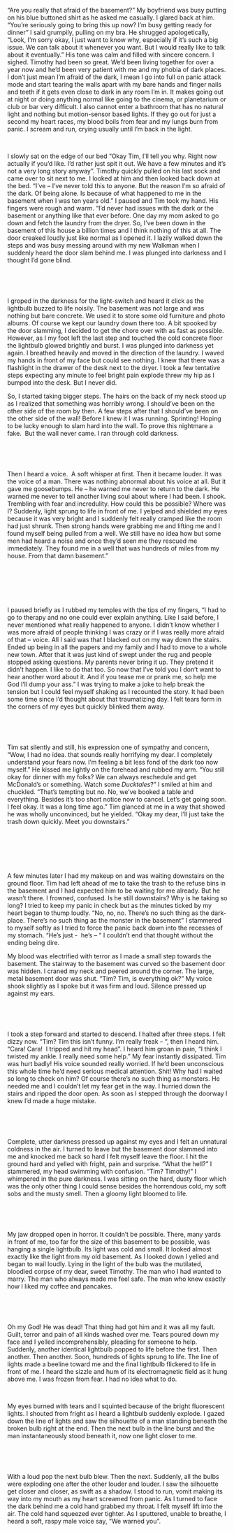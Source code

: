 “Are you really that afraid of the basement?” My boyfriend was busy putting on his blue buttoned shirt as he asked me casually. I glared back at him. “You’re seriously going to bring this up now? I’m busy getting ready for dinner” I said grumpily, pulling on my bra. He shrugged apologetically, “Look, I’m sorry okay, I just want to know why, especially if it’s such a big issue. We can talk about it whenever you want. But I would really like to talk about it eventually.” His tone was calm and filled with sincere concern. I sighed. Timothy had been so great. We’d been living together for over a year now and he’d been very patient with me and my phobia of dark places. I don’t just mean I’m afraid of the dark, I mean I go into full on panic attack mode and start tearing the walls apart with my bare hands and finger nails and teeth if it gets even close to dark in any room I’m in. It makes going out at night or doing anything normal like going to the cinema, or planetarium or club or bar very difficult. I also cannot enter a bathroom that has no natural light and nothing but motion-sensor based lights. If they go out for just a second my heart races, my blood boils from fear and my lungs burn from panic. I scream and run, crying usually until I’m back in the light. 



 

I slowly sat on the edge of our bed “Okay Tim, I’ll tell you why. Right now actually if you’d like. I’d rather just spit it out. We have a few minutes and it’s not a very long story anyway”. Timothy quickly pulled on his last sock and came over to sit next to me. I looked at him and then looked back down at the bed. “I’ve – I’ve never told this to anyone. But the reason I’m so afraid of the dark. Of being alone. Is because of what happened to me in the basement when I was ten years old.” I paused and Tim took my hand. His fingers were rough and warm. “I’d never had issues with the dark or the basement or anything like that ever before. One day my mom asked to go down and fetch the laundry from the dryer. So, I’ve been down in the basement of this house a billion times and I think nothing of this at all. The door creaked loudly just like normal as I opened it. I lazily walked down the steps and was busy messing around with my new Walkman when I suddenly heard the door slam behind me. I was plunged into darkness and I thought I’d gone blind. 

 

 

I groped in the darkness for the light-switch and heard it click as the lightbulb buzzed to life noisily. The basement was not large and was nothing but bare concrete. We used it to store some old furniture and photo albums. Of course we kept our laundry down there too. A bit spooked by the door slamming, I decided to get the chore over with as fast as possible. However, as I my foot left the last step and touched the cold concrete floor the lightbulb glowed brightly and burst. I was plunged into darkness yet again. I breathed heavily and moved in the direction of the laundry. I waved my hands in front of my face but could see nothing. I knew that there was a flashlight in the drawer of the desk next to the dryer. I took a few tentative steps expecting any minute to feel bright pain explode threw my hip as I bumped into the desk. But I never did. 





So, I started taking bigger steps. The hairs on the back of my neck stood up as I realized that something was horribly wrong. I should’ve been on the other side of the room by then. A few steps after that I should’ve been on the other side of the wall! Before I knew it I was running. Sprinting! Hoping to be lucky enough to slam hard into the wall. To prove this nightmare a fake.  But the wall never came. I ran through cold darkness. 

 

 

Then I heard a voice.  A soft whisper at first. Then it became louder. It was the voice of a man. There was nothing abnormal about his voice at all. But it gave me goosebumps. He – he warned me never to return to the dark. He warned me never to tell another living soul about where I had been. I shook. Trembling with fear and incredulity. How could this be possible? Where was I? Suddenly, light sprung to life in front of me. I yelped and shielded my eyes because it was very bright and I suddenly felt really cramped like the room had just shrunk. Then strong hands were grabbing me and lifting me and I found myself being pulled from a well. We still have no idea how but some men had heard a noise and once they’d seen me they rescued me immediately. They found me in a well that was hundreds of miles from my house. From that damn basement.” 

 

 

 

I paused briefly as I rubbed my temples with the tips of my fingers, “I had to go to therapy and no one could ever explain anything. Like I said before, I never mentioned what really happened to anyone. I didn’t know whether I was more afraid of people thinking I was crazy or if I was really more afraid of that – voice. All I said was that I blacked out on my way down the stairs. Ended up being in all the papers and my family and I had to move to a whole new town. After that it was just kind of swept under the rug and people stopped asking questions. My parents never bring it up. They pretend it didn’t happen. I like to do that too. So now that I’ve told you I don’t want to hear another word about it. And if you tease me or prank me, so help me God I’ll dump your ass.” I was trying to make a joke to help break the tension but I could feel myself shaking as I recounted the story. It had been some time since I’d thought about that traumatizing day. I felt tears form in the corners of my eyes but quickly blinked them away. 

 

 

Tim sat silently and still, his expression one of sympathy and concern, “Wow, I had no idea. that sounds really horrifying my dear. I completely understand your fears now. I’m feeling a bit less fond of the dark too now myself.” He kissed me lightly on the forehead and rubbed my arm. “You still okay for dinner with my folks? We can always reschedule and get McDonald’s or something. Watch some *Ducktales*?” I smiled at him and chuckled. “That’s tempting but no. No, we’ve booked a table and everything. Besides it’s too short notice now to cancel. Let’s get going soon. I feel okay. It was a long time ago.” Tim glanced at me in a way that showed he was wholly unconvinced, but he yielded. “Okay my dear, I’ll just take the trash down quickly. Meet you downstairs.”

 

 

 

A few minutes later I had my makeup on and was waiting downstairs on the ground floor. Tim had left ahead of me to take the trash to the refuse bins in the basement and I had expected him to be waiting for me already. But he wasn’t there. I frowned, confused. Is he still downstairs? Why is he taking so long? I tried to keep my panic in check but as the minutes ticked by my heart began to thump loudly. “No, no, no. There’s no such thing as the dark-place. There’s no such thing as the monster in the basement” I stammered to myself softly as I tried to force the panic back down into the recesses of my stomach. “He’s just -  he’s – “ I couldn’t end that thought without the ending being dire. 





My blood was electrified with terror as I made a small step towards the basement. The stairway to the basement was curved so the basement door was hidden. I craned my neck and peered around the corner. The large, metal basement door was shut. “Tim? Tim, is everything ok?” My voice shook slightly as I spoke but it was firm and loud. Silence pressed up against my ears. 

 

 

I took a step forward and started to descend. I halted after three steps. I felt dizzy now. “Tim? Tim this isn’t funny. I’m really freak – “, then I heard him. “Cara! Cara!  I tripped and hit my head”. I heard him groan in pain, “I think I twisted my ankle. I really need some help.” My fear instantly dissipated. Tim was hurt badly! His voice sounded really worried. If he’d been unconscious this whole time he’d need serious medical attention. Shit! Why had I waited so long to check on him? Of course there’s no such thing as monsters. He needed me and I couldn’t let my fear get in the way. I hurried down the stairs and ripped the door open. As soon as I stepped through the doorway I knew I’d made a huge mistake. 

 

 

Complete, utter darkness pressed up against my eyes and I felt an unnatural coldness in the air. I turned to leave but the basement door slammed into me and knocked me back so hard I felt myself leave the floor. I hit the ground hard and yelled with fright, pain and surprise. “What the hell?” I stammered, my head swimming with confusion. “Tim? Timothy!” I whimpered in the pure darkness. I was sitting on the hard, dusty floor which was the only other thing I could sense besides the horrendous cold, my soft sobs and the musty smell. Then a gloomy light bloomed to life. 

 

 

My jaw dropped open in horror. It couldn’t be possible. There, many yards in front of me, too far for the size of this basement to be possible, was hanging a single lightbulb. Its light was cold and small. It looked almost exactly like the light from my old basement. As I looked down I yelled and began to wail loudly. Lying in the light of the bulb was the mutilated, bloodied corpse of my dear, sweet Timothy. The man who I had wanted to marry. The man who always made me feel safe. The man who knew exactly how I liked my coffee and pancakes. 

 

 

Oh my God! He was dead! That thing had got him and it was all my fault. Guilt, terror and pain of all kinds washed over me. Tears poured down my face and I yelled incomprehensibly, pleading for someone to help. Suddenly, another identical lightbulb popped to life before the first. Then another. Then another. Soon, hundreds of lights sprung to life. The line of lights made a beeline toward me and the final lightbulb flickered to life in front of me. I heard the sizzle and hum of its electromagnetic field as it hung above me. I was frozen from fear. I had no idea what to do. 

 

My eyes burned with tears and I squinted because of the bright fluorescent lights. I shouted from fright as I heard a lightbulb suddenly explode. I gazed down the line of lights and saw the silhouette of a man standing beneath the broken bulb right at the end. Then the next bulb in the line burst and the man instantaneously stood beneath it, now one light closer to me.  

 

 

With a loud pop the next bulb blew. Then the next. Suddenly, all the bulbs were exploding one after the other louder and louder. I saw the silhouette get closer and closer, as swift as a shadow. I stood to run, vomit making its way into my mouth as my heart screamed from panic. As I turned to face the dark behind me a cold hand grabbed my throat. I felt myself lift into the air. The cold hand squeezed ever tighter. As I sputtered, unable to breathe, I heard a soft, raspy male voice say, “We warned you”.